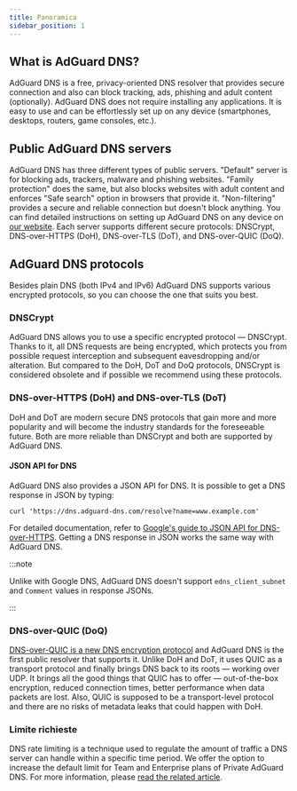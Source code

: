 ```yaml
---
title: Panoramica
sidebar_position: 1
---
```


## What is AdGuard DNS?

AdGuard DNS is a free, privacy-oriented DNS resolver that provides secure connection and also can block tracking, ads, phishing and adult content (optionally). AdGuard DNS does not require installing any applications. It is easy to use and can be effortlessly set up on any device (smartphones, desktops, routers, game consoles, etc.).

## Public AdGuard DNS servers

AdGuard DNS has three different types of public servers. "Default" server is for blocking ads, trackers, malware and phishing websites. "Family protection" does the same, but also blocks websites with adult content and enforces "Safe search" option in browsers that provide it. "Non-filtering" provides a secure and reliable connection but doesn't block anything. You can find detailed instructions on setting up AdGuard DNS on any device on [our website](https://adguard-dns.io/public-dns.html). Each server supports different secure protocols: DNSCrypt, DNS-over-HTTPS (DoH), DNS-over-TLS (DoT), and DNS-over-QUIC (DoQ).

## AdGuard DNS protocols

Besides plain DNS (both IPv4 and IPv6) AdGuard DNS supports various encrypted protocols, so you can choose the one that suits you best.

### DNSCrypt

AdGuard DNS allows you to use a specific encrypted protocol — DNSCrypt. Thanks to it, all DNS requests are being encrypted, which protects you from possible request interception and subsequent eavesdropping and/or alteration. But compared to the DoH, DoT and DoQ protocols, DNSCrypt is considered obsolete and if possible we recommend using these protocols.

### DNS-over-HTTPS (DoH) and DNS-over-TLS (DoT)

DoH and DoT are modern secure DNS protocols that gain more and more popularity and will become the industry standards for the foreseeable future. Both are more reliable than DNSCrypt and both are supported by AdGuard DNS.

#### JSON API for DNS

AdGuard DNS also provides a JSON API for DNS. It is possible to get a DNS response in JSON by typing:

```text
curl 'https://dns.adguard-dns.com/resolve?name=www.example.com'
```

For detailed documentation, refer to [Google's guide to JSON API for DNS-over-HTTPS](https://developers.google.com/speed/public-dns/docs/doh/json). Getting a DNS response in JSON works the same way with AdGuard DNS.

:::note

Unlike with Google DNS, AdGuard DNS doesn't support `edns_client_subnet` and `Comment` values in response JSONs.

:::

### DNS-over-QUIC (DoQ)

[DNS-over-QUIC is a new DNS encryption protocol](https://adguard-dns.io/en/blog/dns-over-quic.html) and AdGuard DNS is the first public resolver that supports it. Unlike DoH and DoT, it uses QUIC as a transport protocol and finally brings DNS back to its roots — working over UDP. It brings all the good things that QUIC has to offer — out-of-the-box encryption, reduced connection times, better performance when data packets are lost. Also, QUIC is supposed to be a transport-level protocol and there are no risks of metadata leaks that could happen with DoH.

### Limite richieste

DNS rate limiting is a technique used to regulate the amount of traffic a DNS server can handle within a specific time period. We offer the option to increase the default limit for Team and Enterprise plans of Private AdGuard DNS. For more information, please [read the related article](/private-dns/server-and-settings/rate-limit.md).
